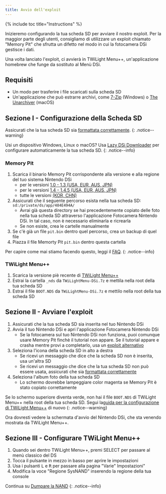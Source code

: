 ```yaml
---
title: Avvio dell'exploit
---
```


{% include toc title="Instructions" %}

Inizieremo configurando la tua scheda SD per avviare il nostro exploit. Per la maggior parte degli utenti, consigliamo di utilizzare un exploit chiamato "Memory Pit" che sfrutta un difetto nel modo in cui la fotocamera DSi gestisce i dati.

Una volta lanciato l'exploit, ci avvierà in TWiLight Menu++, un'applicazione homebrew che funge da sostituto al Menù DSi.

## Requisiti
- Un modo per trasferire i file scaricati sulla scheda SD
- Un'applicazione che può estrarre archivi, come [7-Zip](https://www.7-zip.org/) (Windows) o [The Unarchiver](https://apps.apple.com/us/app/the-unarchiver/id425424353) (macOS)

## Sezione I - Configurazione della Scheda SD
Assicurati che la tua scheda SD sia [formattata correttamente](sd-card-setup).
{: .notice--warning}

Usi un dispositivo Windows, Linux o macOS? Usa [Lazy DSi Downloader](lazy-dsi-downloader) per configurare automaticamente la tua scheda SD.
{: .notice--info}

### Memory Pit
1. Scarica il binario Memory Pit corrispondente alla versione e alla regione del tuo sistema Nintendo DSi
   - per le versioni [1.0 - 1.3 (USA, EUR, AUS, JPN)](/assets/files/memory_pit/256/pit.bin)
   - per le versioni [1.4 - 1.4.5 (USA, EUR, AUS, JPN)](/assets/files/memory_pit/768_1024/pit.bin)
   - tutte le versioni [(KOR, CHN)](/assets/files/memory_pit/256/pit.bin)
1. Assicurati che il seguente percorso esista nella tua scheda SD: `sd:/private/ds/app/484E494A/`
   - Avrai già questa directory se hai precedentemente copiato delle foto nella tua scheda SD attraverso l'applicazione Fotocamera Nintendo DSi. In tal caso, non è necessario eliminarla e ricrearla
   - Se non esiste, crea le cartelle manualmente
1. Se c'è già un file `pit.bin` dentro quel percorso, crea un backup di quel file
1. Piazza il file Memorty Pit `pit.bin` dentro questa cartella

Per capire come mai stiamo facendo questo, leggi il [FAQ](/faq#what-functionality-will-i-lose-by-modding-my-system).
{: .notice--info}

### TWiLight Menu++
1. Scarica la versione piè recente di [TWiLight Menu++](https://github.com/DS-Homebrew/TWiLightMenu/releases/latest/download/TWiLightMenu-DSi.7z)
1. Estrai la cartella `_nds` da `TWiLightMenu-DSi.7z` e mettila nella root della tua scheda SD
1. Estrai il file `BOOT.NDS` da `TWiLightMenu-DSi.7z` e mettilo nella root della tua scheda SD

## Sezione II - Avviare l'exploit

1. Assicurati che la tua scheda SD sia inserita nel tuo Nintendo DSi
1. Avvia il tuo Nintendo DSi e apri l'applicazione Fotocamera Nintendo DSi
   - Se la fotocamera sul tuo Nintendo DSi non funziona, puoi comunque usare Memory Pit finchè il tutorial non appare. Se il tutorial appare e crasha mentre provi a completarlo, usa un [exploit alternativo](alternate-exploits)
1. Seleziona l'icona della scheda SD in alto a destra
   - Se ricevi un messaggio che dice che la scheda SD non è inserita, usa un'altra SD
   - Se ricevi un messaggio che dice che la tua scheda SD non può essere usata, assicurati che sia [formattata correttamente](sd-card-setup)
1. Seleziona l'album foto della tua scheda SD
   - Lo schermo dovrebbe lampeggiare color magenta se Memory Pit è stato copiato correttamente

Se lo schermo superiore diventa verde, non hai il file `BOOT.NDS` di TWiLight Menu++ nella root della tua scheda SD. Segui la[guida per la configurazione di TWiLight Menu++](launching-the-exploit#twilight-menu) di nuovo
{: .notice--warning}

Ora dovresti vedere la schermata d'avvio del Nintendo DSi, che sta venendo mostrata da TWiLight Menu++.

## Sezione III - Configurare TWiLight Menu++

1. Quando sei dentro TWiLight Menu++, premi SELECT per passare al menù classico del DS
1. Tocca il pulsante in mezzo in basso per aprire le impostazioni
1. Usa i pulsanti <kbd class="l">L</kbd> e <kbd class="r">R</kbd> per passare alla pagina "Varie" Impostazioni"
1. Modifica la voce "Regione SysNAND" inserendo la regione della tua console

Continua su [Dumpare la NAND](dumping-nand)
{: .notice--info}
